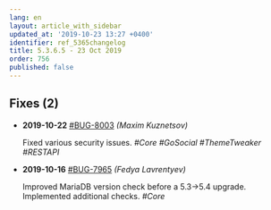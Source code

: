 ```yaml
---
lang: en
layout: article_with_sidebar
updated_at: '2019-10-23 13:27 +0400'
identifier: ref_5365changelog
title: 5.3.6.5 - 23 Oct 2019
order: 756
published: false
---
```

## Fixes (2)
* **2019-10-22** [#BUG-8003](https://xcn.myjetbrains.com/youtrack/issue/BUG-8003) _(Maxim Kuznetsov)_

  Fixed various security issues. _#Core #GoSocial #ThemeTweaker #RESTAPI_

* **2019-10-16** [#BUG-7965](https://xcn.myjetbrains.com/youtrack/issue/BUG-7965) _(Fedya Lavrentyev)_

  Improved MariaDB version check before a 5.3->5.4 upgrade. Implemented additional checks. _#Core_


